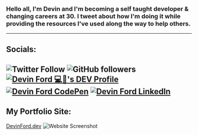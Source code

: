 ### Hello all, I'm Devin and I'm becoming a self taught developer & changing careers at 30. I tweet about how I'm doing it while providing the resources I've used along the way to help others. <br>
-----
## Socials: <br>
![Twitter Follow](https://img.shields.io/twitter/follow/devindford?label=Follow%20me%20on%20Twitter%21&style=social) ![GitHub followers](https://img.shields.io/github/followers/devindford?label=Follow%20my%20GitHub&style=social) [![Devin Ford 💻🚀's DEV Profile](https://img.shields.io/badge/Blog%20on%20Dev.to-Follow-lightgrey?style=social&logo=dev.to)](https://dev.to/devindford) [![Devin Ford CodePen](https://img.shields.io/badge/CodePen-Follow-lightgrey?style=social&logo=CodePen)](https://codepen.io/devindford) [![Devin Ford LinkedIn](https://img.shields.io/badge/LinkedIn-Connect-blue?style=social&logo=LinkedIn)](https://linkedin.com/in/devindford)
-----
## My Portfolio Site:
[DevinFord.dev](https://devinford.dev)
![Website Screenshot](https://i.imgur.com/cmQCcHU.png)

<!--
**devindford/devindford** is a ✨ _special_ ✨ repository because its `README.md` (this file) appears on your GitHub profile.

Here are some ideas to get you started:

- 🔭 I’m currently working on ...
- 🌱 I’m currently learning ...
- 👯 I’m looking to collaborate on ...
- 🤔 I’m looking for help with ...
- 💬 Ask me about ...
- 📫 How to reach me: ...
- 😄 Pronouns: ...
- ⚡ Fun fact: ...
-->
